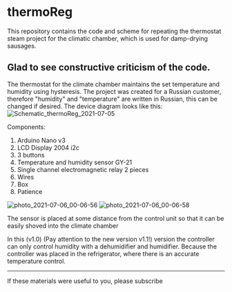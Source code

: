 # thermoReg
This repository contains the code and scheme for repeating the thermostat steam project for the climatic chamber, which is used for damp-drying sausages.

Glad to see constructive criticism of the code.
----------------------------------------------------------------------
The thermostat for the climate chamber maintains the set temperature and humidity using hysteresis. The project was created for a Russian customer, therefore "humidity" and "temperature" are written in Russian, this can be changed if desired. The device diagram looks like this:
![Schematic_thermoReg_2021-07-05](https://user-images.githubusercontent.com/66080483/124517396-88148a80-ddec-11eb-9b4c-8cf5a1fa53b4.png)

Components:
1. Arduino Nano v3
2. LCD Display 2004 i2c
3. 3 buttons
4. Temperature and humidity sensor GY-21
5. Single channel electromagnetic relay 2 pieces
6. Wires
7. Box
8. Patience 

![photo_2021-07-06_00-06-56](https://user-images.githubusercontent.com/66080483/124518049-27864d00-ddee-11eb-849c-b20946c32d1a.jpg)
![photo_2021-07-06_00-06-58](https://user-images.githubusercontent.com/66080483/124518052-281ee380-ddee-11eb-88da-7f9a52292e30.jpg)

The sensor is placed at some distance from the control unit so that it can be easily shoved into the climate chamber

In this (v1.0) (Pay attention to the new version v1.1!) version the controller can only control humidity with a dehumidifier and humidifier. Because the controller was placed in the refrigerator, where there is an accurate temperature control.

----------------------------------------------------------------------
If these materials were useful to you, please subscribe
